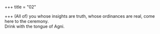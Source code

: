 +++
title = "02"

+++
(All of) you whose insights are truth, whose ordinances are real, come  here to the ceremony.  
Drink with the tongue of Agni.  